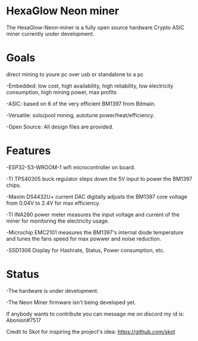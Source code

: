 # HexaGlow Neon miner

The HexaGlow-Neon-miner is a fully open source hardware Crypto ASIC miner currently under development.

# Goals

direct mining to youre pc over usb or standalone to a pc

-Embedded: low cost, high availability, high reliability, low electricity consumption, high mining power, max profits

-ASIC: based on 6 of the very efficient BM1397 from Bitmain.

-Versatile: solo/pool mining, autotune power/heat/efficiency.

-Open Source: All design files are provided.

# Features

-ESP32-S3-WROOM-1 wifi microcontroller on board.

-TI TPS40305 buck regulator steps down the 5V input to power the BM1397 chips.

-Maxim DS4432U+ current DAC digitally adjusts the BM1397 core voltage from 0.04V to 2.4V for max efficiency.

-TI INA260 power meter measures the input voltage and current of the miner for monitoring the electricity usage.

-Microchip EMC2101 measures the BM1397's internal diode temperature and tunes the fans speed for max powwer and noise reduction.

-SSD1306 Display for Hashrate, Status, Power consumption, etc.

# Status

-The hardware is under development.

-The Neon Miner firmware isn't being developed yet.



If anybody wants to contribute you can message me on discord my id is: Abonion#7517

Credit to Skot for inspiring the project's idea: https://github.com/skot
